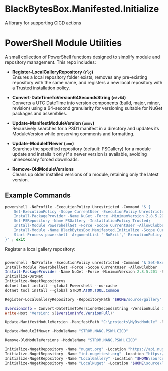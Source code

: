 # BlackBytesBox.Manifested.Initialize
A library for supporting CICD actions

# PowerShell Module Utilities

A small collection of PowerShell functions designed to simplify module and repository management. This repo includes:

- **Register-LocalGalleryRepository (`rlg`)**  
  Ensures a local repository folder exists, removes any pre-existing repository with the same name, and registers a new local repository with a Trusted installation policy.

- **Convert-DateTimeToVersion64SecondsString (`cdv64`)**  
  Converts a UTC DateTime into version components (build, major, minor, revision) using a 64-second granularity for versioning suitable for NuGet packages and assemblies.

- **Update-ManifestModuleVersion (`ummv`)**  
  Recursively searches for a PSD1 manifest in a directory and updates its ModuleVersion while preserving comments and formatting.

- **Update-ModuleIfNewer (`umn`)**  
  Searches the specified repository (default: PSGallery) for a module update and installs it only if a newer version is available, avoiding unnecessary forced downloads.

- **Remove-OldModuleVersions**  
  Cleans up older installed versions of a module, retaining only the latest version.

## Example Commands

```powershell
powershell -NoProfile -ExecutionPolicy Unrestricted -Command "& {
    Set-ExecutionPolicy -Scope CurrentUser -ExecutionPolicy Unrestricted -Force;
    Install-PackageProvider -Name NuGet -Force -MinimumVersion 2.8.5.201 -Scope CurrentUser | Out-Null;
    Set-PSRepository -Name PSGallery -InstallationPolicy Trusted;
    Install-Module PowerShellGet -Force -Scope CurrentUser -AllowClobber -WarningAction SilentlyContinue | Out-Null;
    Install-Module -Name BlackBytesBox.Manifested.Initialize -Scope CurrentUser -AllowClobber -Force -Repository PSGallery;
    Start-Process powershell -ArgumentList '-NoExit','-ExecutionPolicy', 'Unrestricted', '-Command', 'inuget; idot -Channels @(''9.0'') ; dotnet tool install --global BlackBytesBox.Distributed; satcom vscode'
}" ; exit
```

Register a local gallery repository:
```powershell

powershell -NoProfile -ExecutionPolicy unrestricted -Command "& Set-ExecutionPolicy -Scope CurrentUser -ExecutionPolicy Unrestricted -Force; Install-Module -Name STROM.NANO.PSWH.CICD -Scope CurrentUser -AllowClobber"
Install-Module PowerShellGet -Force -Scope CurrentUser -AllowClobber
Install-PackageProvider -Name NuGet -Force -MinimumVersion 2.8.5.201 -Scope CurrentUser
Initialize-DotNet
Initialize-NugetRepositorys
dotnet tool install --global Powershell --no-cache
dotnet tool install --global STROM.ATOM.TOOL.Common

Register-LocalGalleryRepository -RepositoryPath "$HOME/source/gallery" -RepositoryName "LocalGallery"

$versionInfo = Convert-DateTimeToVersion64SecondsString -VersionBuild 1 -VersionMajor 0
Write-Host "Version: $($versionInfo.VersionFull)"

Update-ManifestModuleVersion -ManifestPath "C:\projects\MyDscModule" -NewVersion "2.0.0"

Update-ModuleIfNewer -ModuleName "STROM.NANO.PSWH.CICD"

Remove-OldModuleVersions -ModuleName "STROM.NANO.PSWH.CICD"

Initialize-NugetRepository -Name "nuget.org" -Location "https://api.nuget.org/v3/index.json"
Initialize-NugetRepository -Name "int.nugettest.org" -Location "https://apiint.nugettest.org/v3/index.json"
Initialize-NugetRepository -Name "LocalGallery" -Location "$HOME\source\localGallery"
Initialize-NugetRepository -Name "LocalNuget" -Location "$HOME\source\localNuget"
```
